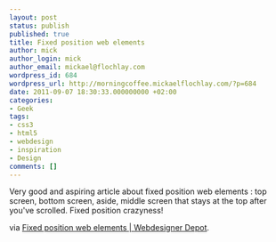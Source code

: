 ```yaml
---
layout: post
status: publish
published: true
title: Fixed position web elements
author: mick
author_login: mick
author_email: mickael@flochlay.com
wordpress_id: 684
wordpress_url: http://morningcoffee.mickaelflochlay.com/?p=684
date: 2011-09-07 18:30:33.000000000 +02:00
categories:
- Geek
tags:
- css3
- html5
- webdesign
- inspiration
- Design
comments: []
---
```

Very good and aspiring article about fixed position web elements : top screen, bottom screen, aside, middle screen that stays at the top after you've scrolled. Fixed position crazyness!

via <a href="http://www.webdesignerdepot.com/2011/09/fixed-position-web-elements/">Fixed position web elements | Webdesigner Depot</a>.
